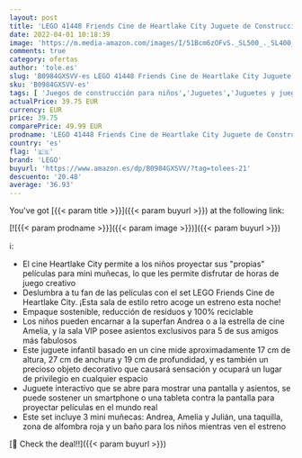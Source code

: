 ```yaml
---
layout: post
title: 'LEGO 41448 Friends Cine de Heartlake City Juguete de Construcción Interactivo con Soporte para Teléfono y Mini Muñecas'
date: 2022-04-01 10:18:39
image: 'https://m.media-amazon.com/images/I/51Bcm6zOFvS._SL500_._SL400_.jpg'
comments: true
category: ofertas
author: 'tole.es'
slug: 'B0984GXSVV-es LEGO 41448 Friends Cine de Heartlake City Juguete de...'
sku: 'B0984GXSVV-es'
tags: [ 'Juegos de construcción para niños','Juguetes','Juguetes y juegos','Sets de construcción','lego', ]
actualPrice: 39.75 EUR
currency: EUR
price: 39.75
comparePrice: 49.99 EUR
prodname: 'LEGO 41448 Friends Cine de Heartlake City Juguete de Construcción Interactivo con Soporte para Teléfono y Mini Muñecas'
country: 'es'
flag: '🇪🇸'
brand: 'LEGO'
buyurl: 'https://www.amazon.es/dp/B0984GXSVV/?tag=tolees-21'
descuento: '20.48'
average: '36.93'
---
```


You've got [{{< param title >}}]({{< param buyurl >}}) at the following link:

[![{{< param prodname >}}]({{< param image >}})]({{< param buyurl >}})

ℹ️:

- El cine Heartlake City permite a los niños proyectar sus "propias" películas para mini muñecas, lo que les permite disfrutar de horas de juego creativo
- Deslumbra a tu fan de las películas con el set LEGO Friends Cine de Heartlake City. ¡Esta sala de estilo retro acoge un estreno esta noche!
- Empaque sostenible, reducción de residuos y 100% reciclable
- Los niños pueden encarnar a la superfan Andrea o a la estrella de cine Amelia, y la sala VIP posee asientos exclusivos para 5 de sus amigos más fabulosos
- Este juguete infantil basado en un cine mide aproximadamente 17 cm de altura, 27 cm de anchura y 19 cm de profundidad, y es también un precioso objeto decorativo que causará sensación y ocupará un lugar de privilegio en cualquier espacio
- Juguete interactivo que se abre para mostrar una pantalla y asientos, se puede sostener un smartphone o una tableta contra la pantalla para proyectar películas en el mundo real
- Este set incluye 3 mini muñecas: Andrea, Amelia y Julián, una taquilla, zona de alfombra roja y un baño para los niños mientras ven el estreno

[🛒 Check the deal!!]({{< param buyurl >}})
